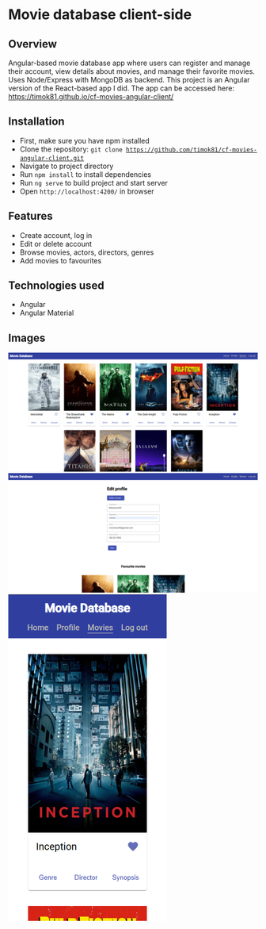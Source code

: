 # Movie database client-side

## Overview

Angular-based movie database app where users can register and manage their account, view details about movies, and manage their favorite movies. Uses Node/Express with MongoDB as backend. This project is an Angular version of the React-based app I did.
The app can be accessed here: https://timok81.github.io/cf-movies-angular-client/

## Installation

 - First, make sure you have npm installed
 - Clone the repository: <code>git clone https://github.com/timok81/cf-movies-angular-client.git</code>
 - Navigate to project directory
 - Run <code>npm install</code> to install dependencies
 - Run <code>ng serve</code> to build project and start server
 - Open <code>http://localhost:4200/</code> in browser

## Features

- Create account, log in
- Edit or delete account
- Browse movies, actors, directors, genres
- Add movies to favourites

## Technologies used

- Angular
- Angular Material

## Images

![Screenshot of the app](/src/assets/movies-angular1.png)
![Screenshot of the app](/src/assets/movies-angular2.png)
![Screenshot of the app](/src/assets/movies-angular3.png)